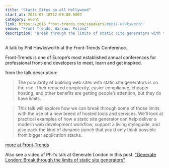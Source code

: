 ```yaml
---
title: "Static Sites go all Hollywood"
start_at: 2016-05-18T12:00:00.000Z
category: event
link: https://2016.front-trends.com/speakers/#phil-hawksworth
venue: "Front Trends, Warsaw, Poland"
description: "Break through the limits of static site generators with the use of a new breed of hosted tools and services."
---
```

A talk by Phil Hawks­worth at the Front-Trends Conference.

Front-Trends is one of Europe’s most established annual conferences for professional front-end developers to meet, learn and get inspired.

from the talk description:

> The popularity of building web sites with static site generators is on the rise. Their reduced complexity, easier compliance, cheaper hosting, and other benefits are getting people’s attention, but they do have limits.

> This talk will explore how we can break through some of those limits with the use of a new breed of hosted tools and services. We’ll look at practical examples of how a static site generator can help deliver a modern web development workflow, support a living styleguide, and also pack the kind of dynamic punch that you’d only think possible from bigger application stacks.

[more at Front-Trends](https://2016.front-trends.com/speakers/#phil-hawksworth)

Also see a video of Phil's talk at Generate London in this post: ["Generate London: Break through the limits of static site generators"](/event/2015/09/17/generate-london/)